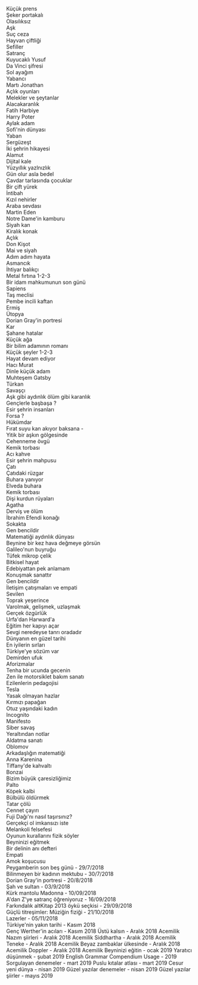 Küçük prens<br>
Şeker portakalı<br>
Olasılıksız<br>
Aşk<br>
Suç ceza<br>
Hayvan çiftliği<br>
Sefiller<br>
Satranç<br>
Kuyucaklı Yusuf<br>
Da Vinci şifresi<br>
Sol ayağım<br>
Yabancı<br>
Martı Jonathan<br>
Açlık oyunları<br>
Melekler ve şeytanlar<br>
Alacakaranlık<br>
Fatih Harbiye<br>
Harry Poter<br>
Aylak adam<br>
Sofi'nin dünyası<br>
Yaban<br>
Sergüzeşt<br>
İki şehrin hikayesi<br>
Alamut<br>
Dijital kale<br>
Yüzyıllık yazlnızlık<br>
Gün olur asla bedel<br>
Çavdar tarlasında çocuklar<br>
Bir çift yürek<br>
İntibah<br>
Kızıl nehirler<br>
Araba sevdası<br>
Martin Eden<br>
Notre Dame'in kamburu<br>
Siyah kan<br>
Kiralık konak<br>
Açlık<br>
Don Kişot<br>
Mai ve siyah<br>
Adım adım hayata<br>
Asmancık<br>
İhtiyar balıkçı<br>
Metal fırtına 1-2-3<br>
Bir idam mahkumunun son günü<br>
Sapiens<br>
Taş meclisi<br>
Pembe incili kaftan<br>
Ermiş<br>
Ütopya<br>
Dorian Gray'in portresi<br>
Kar<br>
Şahane hatalar<br>
Küçük ağa<br>
Bir bilim adamının romanı<br>
Küçük şeyler 1-2-3<br>
Hayat devam ediyor<br>
Hacı Murat<br>
Dinle küçük adam<br>
Muhteşem Gatsby<br>
Türkan<br>
Savaşçı<br>
Aşk gibi aydınlık ölüm gibi karanlık<br>
Gençlerle başbaşa ?<br>
Esir şehrin insanları<br>
Forsa ? <br>
Hükümdar<br>
Fırat suyu kan akıyor baksana - <br>
Yitik bir aşkın gölgesinde<br>
Cehenneme övgü<br>
Kemik torbası<br>
Acı kahve<br>
Esir şehrin mahpusu<br>
Çatı<br>
Çatıdaki rüzgar<br>
Buhara yanıyor<br>
Elveda buhara<br>
Kemik torbası<br>
Dişi kurdun rüyaları<br>
Agatha<br>
Derviş ve ölüm<br>
İbrahim Efendi konağı<br>
Sokakta<br>
Gen bencildir<br>
Matematiği aydınlık dünyası<br>
Beynine bir kez hava değmeye görsün<br>
Galileo'nun buyruğu<br>
Tüfek mikrop çelik<br>
Bitkisel hayat<br>
Edebiyattan pek anlamam<br>
Konuşmak sanattır<br>
Gen bencildir<br>
İletişim çatışmaları ve empati<br>
Sevilen<br>
Toprak yeşerince<br>
Varolmak, gelişmek, uzlaşmak<br>
Gerçek özgürlük<br>
Urfa'dan Harward'a<br>
Eğitim her kapıyı açar<br>
Sevgi neredeyse tanrı oradadır<br>
Dünyanın en güzel tarihi<br>
En iyilerin sırları<br>
Türkiye'ye sözüm var<br>
Demirden ufuk<br>
Aforizmalar<br>
Tenha bir ucunda gecenin<br>
Zen ile motorsiklet bakım sanatı<br>
Ezilenlerin pedagojisi<br>
Tesla<br>
Yasak olmayan hazlar<br>
Kırmızı papağan<br>
Otuz yaşındaki kadın<br>
Incognito<br>
Manifesto<br>
Siber savaş<br>
Yeraltından notlar<br>
Aldatma sanatı<br>
Oblomov<br>
Arkadaşlığın matematiği<br>
Anna Karenina<br>
Tiffany'de kahvaltı<br>
Bonzai<br>
Bizim büyük çaresizliğimiz<br>
Palto<br>
Köpek kalbi<br>
Bülbülü öldürmek<br>
Tatar çölü<br>
Cennet çayırı<br>
Fuji Dağı'nı nasıl taşırsınız?<br>
Gerçekçi ol imkansızı iste<br>
Melankoli felsefesi<br>
Oyunun kurallarını fizik söyler<br>
Beyninizi eğitmek<br>
Bir delinin anı defteri<br>
Empati<br>
Amok koşucusu<br>
Peygamberin son beş günü - 29/7/2018<br>
Bilinmeyen bir kadının mektubu - 30/7/2018<br>
Dorian Gray'in portresi - 20/8/2018<br>
Şah ve sultan - 03/9/2018<br>
Kürk mantolu Madonna - 10/09/2018 <br>
A'dan Z'ye satranç öğreniyoruz - 16/09/2018 <br>
Farkındalık altKitap 2013 öykü seçkisi - 29/09/2018 <br>
Güçlü titreşimler: Müziğin fiziği - 21/10/2018 <br>
Lazerler - 05/11/2018 <br>
Türkiye'nin yakın tarihi - Kasım 2018 <br>
Genç Werther'in acıları - Kasım 2018
Üstü kalsın - Aralık 2018 Acemilik
Nazım şiirleri - Aralık 2018 Acemilik
Siddhartha - Aralık 2018 Acemilik
Teneke - Aralık 2018 Acemilik
Beyaz zambaklar ülkesinde - Aralık 2018 Acemilik
Doppler - Aralık 2018 Acemilik
Beyninizi eğitin - ocak 2019
Yaratıcı düşünmek - şubat 2019
English Grammar Compendium Usage - 2019
Sorgulayan denemeler - mart 2019
Puslu kıtalar atlası - mart 2019
Cesur yeni dünya - nisan 2019
Güzel yazılar denemeler - nisan 2019
Güzel yazılar şiirler - mayıs 2019
